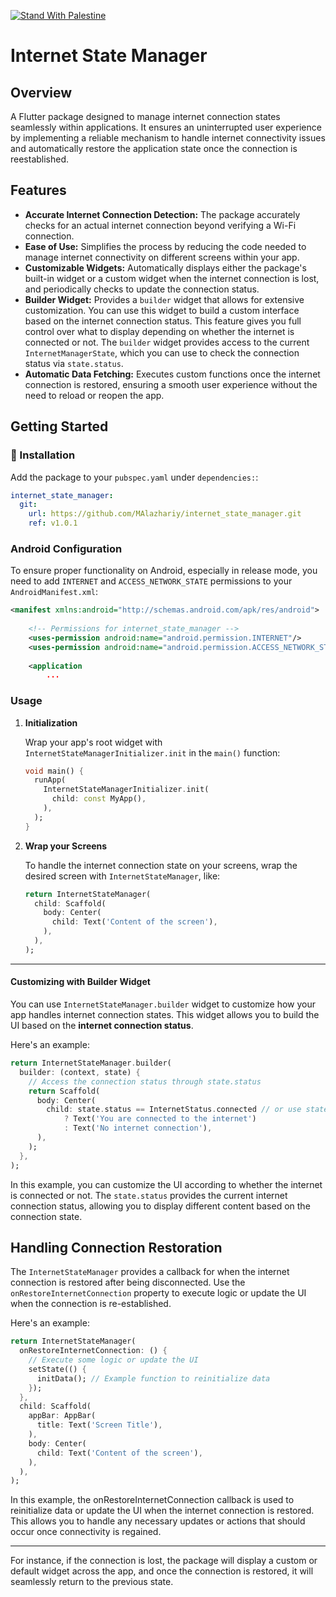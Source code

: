 [![Stand With Palestine](https://raw.githubusercontent.com/TheBSD/StandWithPalestine/main/banner-no-action.svg)](https://thebsd.github.io/StandWithPalestine)


<!-- [![pub package](https://img.shields.io/pub/v/requests_inspector.svg)](https://pub.dev/packages/requests_inspector) -->


# Internet State Manager

## Overview

A Flutter package designed to manage internet connection states seamlessly within applications. It ensures an uninterrupted user experience by implementing a reliable mechanism to handle internet connectivity issues and automatically restore the application state once the connection is reestablished.

## Features

- **Accurate Internet Connection Detection:** The package accurately checks for an actual internet connection beyond verifying a Wi-Fi connection.
- **Ease of Use:** Simplifies the process by reducing the code needed to manage internet connectivity on different screens within your app.
- **Customizable Widgets:** Automatically displays either the package's built-in widget or a custom widget when the internet connection is lost, and periodically checks to update the connection status.
- **Builder Widget:** Provides a `builder` widget that allows for extensive customization. You can use this widget to build a custom interface based on the internet connection status. This feature gives you full control over what to display depending on whether the internet is connected or not. The `builder` widget provides access to the current `InternetManagerState`, which you can use to check the connection status via `state.status`.
- **Automatic Data Fetching:** Executes custom functions once the internet connection is restored, ensuring a smooth user experience without the need to reload or reopen the app.

## Getting Started

### 🔩 Installation

Add the package to your `pubspec.yaml` under `dependencies:`:

```yaml
internet_state_manager:
  git:
    url: https://github.com/MAlazhariy/internet_state_manager.git
    ref: v1.0.1
```

### Android Configuration

To ensure proper functionality on Android, especially in release mode, you need to add `INTERNET` and `ACCESS_NETWORK_STATE` permissions to your `AndroidManifest.xml`:

```xml
<manifest xmlns:android="http://schemas.android.com/apk/res/android">
    
    <!-- Permissions for internet_state_manager -->
    <uses-permission android:name="android.permission.INTERNET"/>
    <uses-permission android:name="android.permission.ACCESS_NETWORK_STATE"/>
    
    <application
        ...
```

### Usage

1. **Initialization**

   Wrap your app's root widget with `InternetStateManagerInitializer.init` in the `main()` function:

   ```dart
   void main() {
     runApp(
       InternetStateManagerInitializer.init(
         child: const MyApp(),
       ),
     );
   }
   ```

2. **Wrap your Screens**

   To handle the internet connection state on your screens, wrap the desired screen with `InternetStateManager`, like:

   ```dart
   return InternetStateManager(
     child: Scaffold(
       body: Center(
         child: Text('Content of the screen'),
       ),
     ),
   );
   ```
----


<!-- **Use in global App**

   If you want to manage the internet connection state across the entire app without wrapping each screen individually, you can wrap the `MaterialApp` with `InternetStateManager` like this:

   ```dart
   return MaterialApp(
     // other properties...
     home: const InternetStateManager(
       child: HomeScreen(),
     ),
   );
   ```

   By wrapping the MaterialApp, you ensure that the InternetStateManager monitors the internet connection for the entire application. This means that any screen within your app will automatically respond to internet connectivity changes without the need to wrap each screen individually.
-->   

#### Customizing with Builder Widget

   You can use `InternetStateManager.builder` widget to customize how your app handles internet connection states. This widget allows you to build the UI based on the **internet connection status**.

   Here's an example:

   ```dart
   return InternetStateManager.builder(
     builder: (context, state) {
       // Access the connection status through state.status
       return Scaffold(
         body: Center(
           child: state.status == InternetStatus.connected // or use state.status.isConnected (bool)
               ? Text('You are connected to the internet')
               : Text('No internet connection'),
         ),
       );
     },
   );
   ```

   In this example, you can customize the UI according to whether the internet is connected or not. The `state.status` provides the current internet connection status, allowing you to display different content based on the connection state.


## Handling Connection Restoration

The `InternetStateManager` provides a callback for when the internet connection is restored after being disconnected. Use the `onRestoreInternetConnection` property to execute logic or update the UI when the connection is re-established.

Here's an example:
   
   ```dart
   return InternetStateManager(
     onRestoreInternetConnection: () {
       // Execute some logic or update the UI
       setState(() {
         initData(); // Example function to reinitialize data
       });
     },
     child: Scaffold(
       appBar: AppBar(
         title: Text('Screen Title'),
       ),
       body: Center(
         child: Text('Content of the screen'),
       ),
     ),
   );
   ```
   In this example, the onRestoreInternetConnection callback is used to reinitialize data or update the UI when the internet connection is restored. This allows you to handle any necessary updates or actions that should occur once connectivity is regained.


----

For instance, if the connection is lost, the package will display a custom or default widget across the app, and once the connection is restored, it will seamlessly return to the previous state.


<!--
This README describes the package. If you publish this package to pub.dev,
this README's contents appear on the landing page for your package.

For information about how to write a good package README, see the guide for
[writing package pages](https://dart.dev/guides/libraries/writing-package-pages).

For general information about developing packages, see the Dart guide for
[creating packages](https://dart.dev/guides/libraries/create-library-packages)
and the Flutter guide for
[developing packages and plugins](https://flutter.dev/developing-packages).


TODO: Put a short description of the package here that helps potential users
know whether this package might be useful for them.

## Features

TODO: List what your package can do. Maybe include images, gifs, or videos.

## Getting started

TODO: List prerequisites and provide or point to information on how to
start using the package.

## Usage

TODO: Include short and useful examples for package users. Add longer examples
to `/example` folder.

```dart
const like = 'sample';
```

## Additional information

TODO: Tell users more about the package: where to find more information, how to
contribute to the package, how to file issues, what response they can expect
from the package authors, and more.

-->
